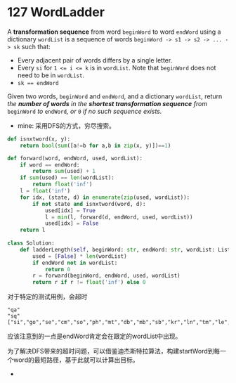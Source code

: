 # 127 WordLadder

A **transformation sequence** from word `beginWord` to word `endWord` using a dictionary `wordList` is a sequence of words `beginWord -> s1 -> s2 -> ... -> sk` such that:

- Every adjacent pair of words differs by a single letter.
- Every `si` for `1 <= i <= k` is in `wordList`. Note that `beginWord` does not need to be in `wordList`.
- `sk == endWord`

Given two words, `beginWord` and `endWord`, and a dictionary `wordList`, return *the **number of words** in the **shortest transformation sequence** from* `beginWord` *to* `endWord`*, or* `0` *if no such sequence exists.*



* mine: 采用DFS的方式，穷尽搜索。

```python
def isnxtword(x, y):
    return bool(sum([a!=b for a,b in zip(x, y)])==1)

def forward(word, endWord, used, wordList):
    if word == endWord:
        return sum(used) + 1
    if sum(used) == len(wordList):
        return float('inf')
    l = float('inf')
    for idx, (state, d) in enumerate(zip(used, wordList)):
        if not state and isnxtword(word, d):
            used[idx] = True
            l = min(l, forward(d, endWord, used, wordList))
            used[idx] = False
    return l
        
class Solution:
    def ladderLength(self, beginWord: str, endWord: str, wordList: List[str]) -> int:
        used = [False] * len(wordList)
        if endWord not in wordList:
            return 0
        r = forward(beginWord, endWord, used, wordList)
        return r if r != float('inf') else 0
```

对于特定的测试用例，会超时

```
"qa"
"sq"
["si","go","se","cm","so","ph","mt","db","mb","sb","kr","ln","tm","le","av","sm","ar","ci","ca","br","ti","ba","to","ra","fa","yo","ow","sn","ya","cr","po","fe","ho","ma","re","or","rn","au","ur","rh","sr","tc","lt","lo","as","fr","nb","yb","if","pb","ge","th","pm","rb","sh","co","ga","li","ha","hz","no","bi","di","hi","qa","pi","os","uh","wm","an","me","mo","na","la","st","er","sc","ne","mn","mi","am","ex","pt","io","be","fm","ta","tb","ni","mr","pa","he","lr","sq","ye"]
```



应该注意到的一点是endWord肯定会在跟定的wordList中出现。

为了解决DFS带来的超时问题，可以借鉴迪杰斯特拉算法，构建startWord到每一个word的最短路径，基于此就可以计算出目标。

* 

